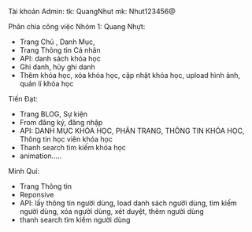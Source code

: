 Tài khoản Admin: 
tk: QuangNhut
mk: Nhut123456@

Phân chia công việc Nhóm 1:
Quang Nhựt:
+ Trang Chủ , Danh Mục,
+ Trang Thông tin Cá nhân
+ API: danh sách khóa học
+ Ghi danh, hủy ghi danh
+ Thêm khóa học, xóa khóa học, cập nhật khóa học, upload hình ảnh, quản lí khóa học


Tiến Đạt:
+ Trang BLOG, Sự kiện
+ From đăng ký, đăng nhập
+ API: DANH MỤC KHÓA HỌC, PHÂN TRANG, THÔNG TIN KHÓA HỌC, Thông tin học viên khóa học
+ Thanh search tìm kiếm khóa học
+ animation.....

Minh Quí: 
+ Trang Thông tin
+ Reponsive
+ API: lấy thông tin người dùng, load danh sách người dùng, tìm kiếm người dùng, xóa người dùng, xét duyệt, thêm người dùng
+ thanh search tìm kiếm người dùng
